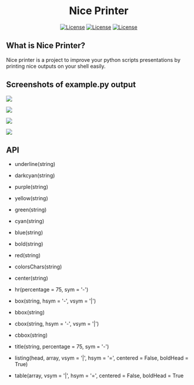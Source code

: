 <h1 align="center">Nice Printer</h1>

<p align="center">
<a href="https://github.com/24aitor/niceprinter/releases"><img src="https://img.shields.io/github/release/24aitor/NicePrinter.svg" alt="License"></a>
    <a href="https://www.python.org/"><img src="https://img.shields.io/badge/Built%20For-Python%203.X-orange.svg" alt="License"></a>
    <a href="https://raw.githubusercontent.com/24aitor/NicePrinter/master/LICENSE"><img src="https://img.shields.io/badge/license-MIT-blue.svg" alt="License"></a>
</p>

## What is Nice Printer?

Nice printer is a project to improve your python scripts presentations by printing
nice outputs on your shell easily.

## Screenshots of example.py output

![](http://i.imgur.com/j1Of5ix.png)

![](http://i.imgur.com/uGMzMvK.png)

![](http://i.imgur.com/jaLykwa.png)

![](http://i.imgur.com/jaLykwa.png)
## API

- underline(string)

- darkcyan(string)

- purple(string)

- yellow(string)

- green(string)

- cyan(string)

- blue(string)

- bold(string)

- red(string)

- colorsChars(string)

- center(string)

- hr(percentage = 75, sym = '-')

- box(string, hsym = '-', vsym = '|')

- bbox(string)

- cbox(string, hsym = '-', vsym = '|')

- cbbox(string)

- title(string, percentage = 75, sym = '-')

- listing(head, array, vsym = '|', hsym = '=', centered = False, boldHead = True)

- table(array, vsym = '|', hsym = '=', centered = False, boldHead = True
